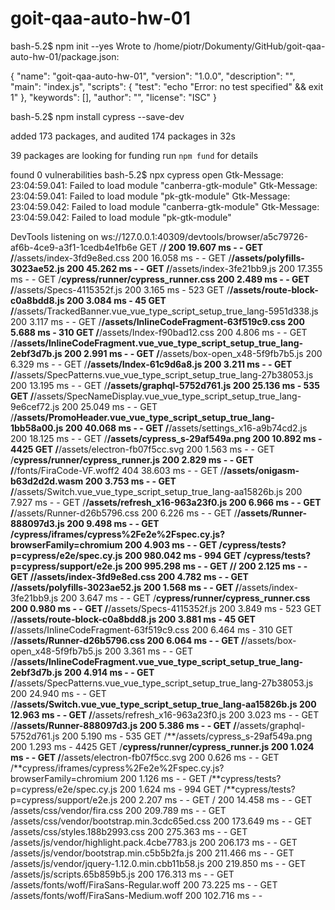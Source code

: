 # goit-qaa-auto-hw-01

bash-5.2$ npm init --yes
Wrote to /home/piotr/Dokumenty/GitHub/goit-qaa-auto-hw-01/package.json:

{
"name": "goit-qaa-auto-hw-01",
"version": "1.0.0",
"description": "",
"main": "index.js",
"scripts": {
"test": "echo \"Error: no test specified\" && exit 1"
},
"keywords": [],
"author": "",
"license": "ISC"
}

bash-5.2$ npm install cypress --save-dev

added 173 packages, and audited 174 packages in 32s

39 packages are looking for funding
run `npm fund` for details

found 0 vulnerabilities
bash-5.2$ npx cypress open
Gtk-Message: 23:04:59.041: Failed to load module "canberra-gtk-module"
Gtk-Message: 23:04:59.041: Failed to load module "pk-gtk-module"
Gtk-Message: 23:04:59.042: Failed to load module "canberra-gtk-module"
Gtk-Message: 23:04:59.042: Failed to load module "pk-gtk-module"

DevTools listening on ws://127.0.0.1:40309/devtools/browser/a5c79726-af6b-4ce9-a3f1-1cedb4e1fb6e
GET /**/ 200 19.607 ms - -
GET /**/assets/index-3fd9e8ed.css 200 16.058 ms - -
GET /**/assets/polyfills-3023ae52.js 200 45.262 ms - -
GET /**/assets/index-3fe21bb9.js 200 17.355 ms - -
GET /**cypress/runner/cypress_runner.css 200 2.489 ms - -
GET /**/assets/Specs-4115352f.js 200 3.165 ms - 523
GET /**/assets/route-block-c0a8bdd8.js 200 3.084 ms - 45
GET /**/assets/TrackedBanner.vue_vue_type_script_setup_true_lang-5951d338.js 200 3.117 ms - -
GET /**/assets/InlineCodeFragment-63f519c9.css 200 5.688 ms - 310
GET /**/assets/Index-f90bad12.css 200 4.806 ms - -
GET /**/assets/InlineCodeFragment.vue_vue_type_script_setup_true_lang-2ebf3d7b.js 200 2.991 ms - -
GET /**/assets/box-open_x48-5f9fb7b5.js 200 6.329 ms - -
GET /**/assets/Index-61c9d6a8.js 200 3.211 ms - -
GET /**/assets/SpecPatterns.vue_vue_type_script_setup_true_lang-27b38053.js 200 13.195 ms - -
GET /**/assets/graphql-5752d761.js 200 25.136 ms - 535
GET /**/assets/SpecNameDisplay.vue_vue_type_script_setup_true_lang-9e6cef72.js 200 25.049 ms - -
GET /**/assets/PromoHeader.vue_vue_type_script_setup_true_lang-1bb58a00.js 200 40.068 ms - -
GET /**/assets/settings_x16-a9b74cd2.js 200 18.125 ms - -
GET /**/assets/cypress_s-29af549a.png 200 10.892 ms - 4425
GET /**/assets/electron-fb07f5cc.svg 200 1.563 ms - -
GET /**cypress/runner/cypress_runner.js 200 2.829 ms - -
GET /**/fonts/FiraCode-VF.woff2 404 38.603 ms - -
GET /**/assets/onigasm-b63d2d2d.wasm 200 3.753 ms - -
GET /**/assets/Switch.vue_vue_type_script_setup_true_lang-aa15826b.js 200 7.927 ms - -
GET /**/assets/refresh_x16-963a23f0.js 200 6.966 ms - -
GET /**/assets/Runner-d26b5796.css 200 6.226 ms - -
GET /**/assets/Runner-888097d3.js 200 9.498 ms - -
GET /**cypress/iframes/cypress%2Fe2e%2Fspec.cy.js?browserFamily=chromium 200 4.903 ms - -
GET /**cypress/tests?p=cypress/e2e/spec.cy.js 200 980.042 ms - 994
GET /**cypress/tests?p=cypress/support/e2e.js 200 995.298 ms - -
GET /**/ 200 2.125 ms - -
GET /**/assets/index-3fd9e8ed.css 200 4.782 ms - -
GET /**/assets/polyfills-3023ae52.js 200 1.568 ms - -
GET /**/assets/index-3fe21bb9.js 200 3.647 ms - -
GET /**cypress/runner/cypress_runner.css 200 0.980 ms - -
GET /**/assets/Specs-4115352f.js 200 3.849 ms - 523
GET /**/assets/route-block-c0a8bdd8.js 200 3.881 ms - 45
GET /**/assets/InlineCodeFragment-63f519c9.css 200 6.464 ms - 310
GET /**/assets/Runner-d26b5796.css 200 6.064 ms - -
GET /**/assets/box-open_x48-5f9fb7b5.js 200 3.361 ms - -
GET /**/assets/InlineCodeFragment.vue_vue_type_script_setup_true_lang-2ebf3d7b.js 200 4.914 ms - -
GET /**/assets/SpecPatterns.vue_vue_type_script_setup_true_lang-27b38053.js 200 24.940 ms - -
GET /**/assets/Switch.vue_vue_type_script_setup_true_lang-aa15826b.js 200 12.963 ms - -
GET /**/assets/refresh_x16-963a23f0.js 200 3.023 ms - -
GET /**/assets/Runner-888097d3.js 200 5.386 ms - -
GET /**/assets/graphql-5752d761.js 200 5.190 ms - 535
GET /**/assets/cypress_s-29af549a.png 200 1.293 ms - 4425
GET /**cypress/runner/cypress_runner.js 200 1.024 ms - -
GET /**/assets/electron-fb07f5cc.svg 200 0.626 ms - -
GET /**cypress/iframes/cypress%2Fe2e%2Fspec.cy.js?browserFamily=chromium 200 1.126 ms - -
GET /**cypress/tests?p=cypress/e2e/spec.cy.js 200 1.624 ms - 994
GET /**cypress/tests?p=cypress/support/e2e.js 200 2.207 ms - -
GET / 200 14.458 ms - -
GET /assets/css/vendor/fira.css 200 209.789 ms - -
GET /assets/css/vendor/bootstrap.min.3cdc65ed.css 200 173.649 ms - -
GET /assets/css/styles.188b2993.css 200 275.363 ms - -
GET /assets/js/vendor/highlight.pack.4cbe7783.js 200 206.173 ms - -
GET /assets/js/vendor/bootstrap.min.c5b5b2fa.js 200 211.466 ms - -
GET /assets/js/vendor/jquery-1.12.0.min.cbb11b58.js 200 219.850 ms - -
GET /assets/js/scripts.65b859b5.js 200 176.313 ms - -
GET /assets/fonts/woff/FiraSans-Regular.woff 200 73.225 ms - -
GET /assets/fonts/woff/FiraSans-Medium.woff 200 102.716 ms - -
